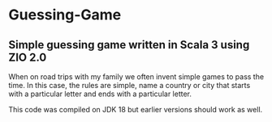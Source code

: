 # Guessing-Game

## Simple guessing game written in Scala 3 using ZIO 2.0

When on road trips with my family we often invent simple games to pass the time. In this case, the rules are simple, name a country or city that starts with a particular letter and ends with a particular letter. 

This code was compiled on JDK 18 but earlier versions should work as well.